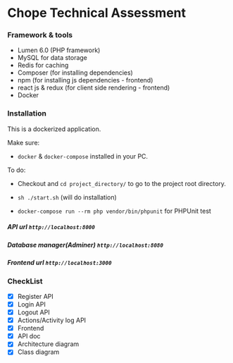 # Chope Technical Assessment

### Framework & tools

- Lumen 6.0 (PHP framework)
- MySQL for data storage
- Redis for caching
- Composer (for installing dependencies)
- npm (for installing js dependencies - frontend)
- react js & redux (for client side rendering - frontend)
- Docker


### Installation
This is a dockerized application.

Make sure: 
* `docker` & `docker-compose` installed in your PC.

To do:

- Checkout and `cd project_directory/` to go to the project root directory.
- `sh ./start.sh` (will do installation)

- `docker-compose run --rm php vendor/bin/phpunit` for PHPUnit test
 
##### API url `http://localhost:8000`
##### Database manager(Adminer) `http://localhost:8080`
##### Frontend url `http://localhost:3000`

 
 ### CheckList
 
 - [x] Register API
 - [x] Login API
 - [x] Logout API
 - [x] Actions/Activity log API
 - [x] Frontend
 - [x] API doc
 - [x] Architecture diagram
 - [x] Class diagram
